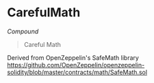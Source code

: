 # CarefulMath

*Compound*

> Careful Math

Derived from OpenZeppelin&#39;s SafeMath library         https://github.com/OpenZeppelin/openzeppelin-solidity/blob/master/contracts/math/SafeMath.sol





